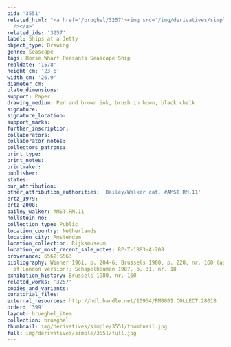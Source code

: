 ```yaml
---
pid: '3551'
related_html: "<a href='/brughel/3257'><img src='/img/derivatives/simple/3257/thumbnail.jpg'
  /></a>"
related_ids: '3257'
label: Ships at a Jetty
object_type: Drawing
genre: Seascape
tags: Horse Wharf Peasants Seascape Ship
realdate: '1578'
height_cm: '23.6'
width_cm: '26.9'
diameter_cm: 
plate_dimensions: 
support: Paper
drawing_medium: Pen and brown ink, brush in bown, black chalk
signature: 
signature_location: 
support_marks: 
further_inscription: 
collaborators: 
collaborator_notes: 
collectors_patrons: 
print_type: 
print_notes: 
printmaker: 
publisher: 
states: 
our_attribution: 
other_attribution_authorities: 'Bailey/Walker cat. #AMST.RM.11'
ertz_1979: 
ertz_2008: 
bailey_walker: AMST.RM.11
hollstein_no: 
collection_type: Public
location_country: Netherlands
location_city: Amsterdam
location_collection: Rijksmuseum
location_or_most_recent_sale_notes: RP-T-1883-A-208
provenance: 6562|6563
bibliography: Winner 1961, p. 204-6; Brussels 1980, p. 220, nr. 160 (as studio copy
  of London version); Schapelhouman 1987, p. 31, nr. 18
exhibition_history: Brussels 1980, nr. 160
related_works: '3257'
copies_and_variants: 
curatorial_files: 
external_resources: http://hdl.handle.net/10934/RM0001.COLLECT.28018
order: '399'
layout: brueghel_item
collection: brueghel
thumbnail: img/derivatives/simple/3551/thumbnail.jpg
full: img/derivatives/simple/3551/full.jpg
---
```

